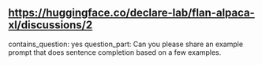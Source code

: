 ## https://huggingface.co/declare-lab/flan-alpaca-xl/discussions/2

contains_question: yes
question_part: Can you please share an example prompt that does sentence completion based on a few examples.